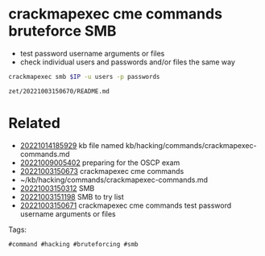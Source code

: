 # crackmapexec cme commands bruteforce SMB

- test password username arguments or files
- check individual users and passwords and/or files the same way
```bash
crackmapexec smb $IP -u users -p passwords
```

` zet/20221003150670/README.md `

# Related

- [20221014185929](/zet/20221014185929/README.md) kb file named kb/hacking/commands/crackmapexec-commands.md
- [20221009005402](/zet/20221009005402/README.md) preparing for the OSCP exam
- [20221003150673](/zet/20221003150673/README.md) crackmapexec cme commands
- ~/kb/hacking/commands/crackmapexec-commands.md
- [20221003150312](/zet/20221003150312/README.md) SMB
- [20221003151198](/zet/20221003151198/README.md) SMB to try list
- [20221003150671](/zet/20221003150671/README.md) crackmapexec cme commands test password username arguments or files

Tags:

    #command #hacking #bruteforcing #smb
